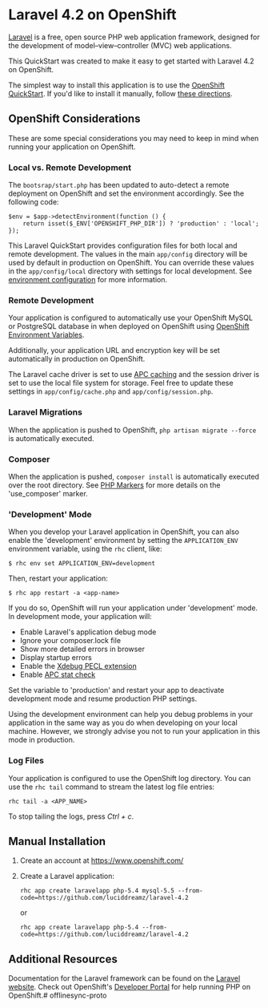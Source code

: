 # Laravel 4.2 on OpenShift #
[Laravel](http://laravel.com/) is a free, open source PHP web application framework, 
designed for the development of model–view–controller (MVC) web applications.

This QuickStart was created to make it easy to get started with Laravel 4.2 on
OpenShift.

The simplest way to install this application is to use the [OpenShift
QuickStart](https://hub.openshift.com/quickstarts/124-laravel-4-2). If 
you'd like to install it manually, follow [these directions](#manual-installation).

## OpenShift Considerations ##
These are some special considerations you may need to keep in mind when
running your application on OpenShift.

### Local vs. Remote Development ###
The `bootsrap/start.php` has been updated to auto-detect a remote deployment on 
OpenShift and set the environment accordingly. See the following code:

    $env = $app->detectEnvironment(function () {
	    return isset($_ENV['OPENSHIFT_PHP_DIR']) ? 'production' : 'local';
    });

This Laravel QuickStart provides configuration files for both local and 
remote development. The values in the main `app/config` directory will be used by 
default in production on OpenShift. You can override these values in the 
`app/config/local` directory with settings for local development. See 
[environment configuration](http://laravel.com/docs/4.2/configuration#environment-configuration) 
for more information. 

### Remote Development ###
Your application is configured to automatically use your OpenShift MySQL or PostgreSQL 
database in when deployed on OpenShift using [OpenShift Environment Variables](https://developers.openshift.com/en/managing-environment-variables.html).

Additionally, your application URL and encryption key will be set automatically in 
production on OpenShift.

The Laravel cache driver is set to use [APC caching](http://php.net/manual/en/book.apc.php)
and the session driver is set to use the local file system for storage. Feel 
free to update these settings in `app/config/cache.php` and `app/config/session.php`.

### Laravel Migrations ###
When the application is pushed to OpenShift, `php artisan migrate --force` is 
automatically executed.

### Composer ###
When the application is pushed, `composer install` is automatically executed over the 
root directory. See [PHP Markers](https://developers.openshift.com/en/php-markers.html) 
for more details on the 'use_composer' marker.

### 'Development' Mode ###
When you develop your Laravel application in OpenShift, you can also enable the
'development' environment by setting the `APPLICATION_ENV` environment variable,
using the `rhc` client, like:

```
$ rhc env set APPLICATION_ENV=development
```

Then, restart your application:

```
$ rhc app restart -a <app-name>
```

If you do so, OpenShift will run your application under 'development' mode.
In development mode, your application will:

* Enable Laravel's application debug mode
* Ignore your composer.lock file
* Show more detailed errors in browser
* Display startup errors
* Enable the [Xdebug PECL extension](http://xdebug.org/)
* Enable [APC stat check](http://php.net/manual/en/apc.configuration.php#ini.apc.stat)

Set the variable to 'production' and restart your app to deactivate development mode
and resume production PHP settings.

Using the development environment can help you debug problems in your application
in the same way as you do when developing on your local machine. However, we strongly 
advise you not to run your application in this mode in production.

### Log Files ###
Your application is configured to use the OpenShift log directory. You can use the 
`rhc tail` command to stream the latest log file entries:

```
rhc tail -a <APP_NAME>
```

To stop tailing the logs, press *Ctrl + c*.

## Manual Installation ##

1. Create an account at https://www.openshift.com/

1. Create a Laravel application:

    ```
    rhc app create laravelapp php-5.4 mysql-5.5 --from-code=https://github.com/luciddreamz/laravel-4.2
    ```
    or

    ```
    rhc app create laravelapp php-5.4 --from-code=https://github.com/luciddreamz/laravel-4.2
    ```

## Additional Resources ##
Documentation for the Laravel framework can be found on the [Laravel website](http://laravel.com/docs). Check 
out OpenShift's [Developer Portal](https://developers.openshift.com/en/php-overview.html) for help running PHP on OpenShift.# offlinesync-proto
